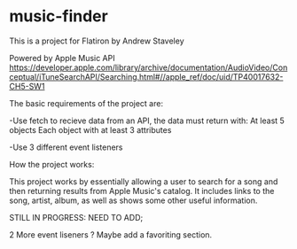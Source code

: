 # music-finder

This is a project for Flatiron by Andrew Staveley

Powered by Apple Music API
https://developer.apple.com/library/archive/documentation/AudioVideo/Conceptual/iTuneSearchAPI/Searching.html#//apple_ref/doc/uid/TP40017632-CH5-SW1

The basic requirements of the project are:

-Use fetch to recieve data from an API, the data must return with:
    At least 5 objects
    Each object with at least 3 attributes

-Use 3 different event listeners

How the project works:

This project works by essentially allowing a user to search for a song and then returning results from Apple Music's catalog. It includes links to the song, artist, album, as well as shows some other useful information.

STILL IN PROGRESS: NEED TO ADD;

2 More event liseners
? Maybe add  a favoriting section.